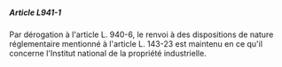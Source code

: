 ##### Article L941-1

Par dérogation à l'article L. 940-6, le renvoi à des dispositions de nature réglementaire mentionné à l'article L. 143-23 est maintenu en ce qu'il concerne l'Institut national de la propriété industrielle.

